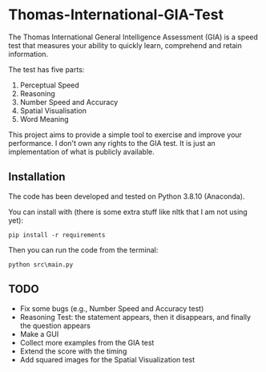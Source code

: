 # Thomas-International-GIA-Test 

The Thomas International General Intelligence Assessment (GIA) is a speed test that measures your ability to quickly learn, comprehend and retain information.

The test has five parts:

1. Perceptual Speed
2. Reasoning
3. Number Speed and Accuracy
4. Spatial Visualisation
5. Word Meaning

This project aims to provide a simple tool to exercise and improve your performance.
I don't own any rights to the GIA test. It is just an implementation of what is publicly available.

## Installation

The code has been developed and tested on Python 3.8.10 (Anaconda).

You can install with (there is some extra stuff like nltk that I am not using yet):
```
pip install -r requirements
```

Then you can run the code from the terminal:
```
python src\main.py
```

## TODO
- Fix some bugs (e.g., Number Speed and Accuracy test)
- Reasoning Test: the statement appears, then it disappears, and finally the question appears 
- Make a GUI
- Collect more examples from the GIA test
- Extend the score with the timing
- Add squared images for the Spatial Visualization test
